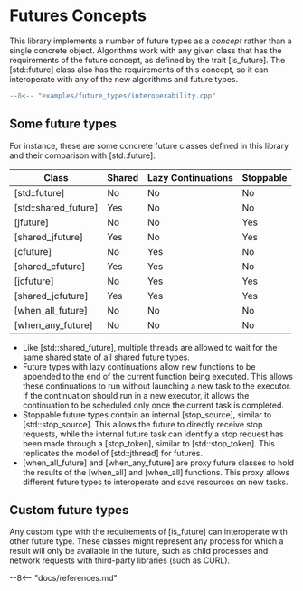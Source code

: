 
# Futures Concepts

This library implements a number of future types as a *concept* rather than a single concrete object. Algorithms work with any given class that has the requirements of the future concept, as defined by the trait [is_future]. The [std::future] class also has the requirements of this concept, so it can interoperate with any of the new algorithms and future types.

```cpp
--8<-- "examples/future_types/interoperability.cpp"
```

## Some future types

For instance, these are some concrete future classes defined in this library and their comparison with [std::future]:

| Class                | Shared | Lazy Continuations | Stoppable |
|----------------------|--------|--------------------|-----------|
| [std::future]        | No     | No                 | No        |
| [std::shared_future] | Yes    | No                 | No        |
| [jfuture]            | No     | No                 | Yes       |
| [shared_jfuture]     | Yes    | No                 | Yes       |
| [cfuture]            | No     | Yes                | No        |
| [shared_cfuture]     | Yes    | Yes                | No        |
| [jcfuture]           | No     | Yes                | Yes       |
| [shared_jcfuture]    | Yes    | Yes                | Yes       |
| [when_all_future]    | No     | No                 | No        |
| [when_any_future]    | No     | No                 | No        |

- Like [std::shared_future], multiple threads are allowed to wait for the same shared state of all shared future types. 
- Future types with lazy continuations allow new functions to be appended to the end of the current function being executed. This allows these continuations to run without launching a new task to the executor. If the continuation should run in a new executor, it allows the continuation to be scheduled only once the current task is completed.
- Stoppable future types contain an internal [stop_source], similar to [std::stop_source]. This allows the future to directly receive stop requests, while the internal future task can identify a stop request has been made through a [stop_token], similar to [std::stop_token]. This replicates the model of [std::jthread] for futures.    
- [when_all_future] and [when_any_future] are proxy future classes to hold the results of the [when_all] and [when_all] functions. This proxy allows different future types to interoperate and save resources on new tasks.

## Custom future types

Any custom type with the requirements of [is_future] can interoperate with other future type. These classes might represent any process for which a result will only be available in the future, such as child processes and network requests with third-party libraries (such as CURL).

--8<-- "docs/references.md"
